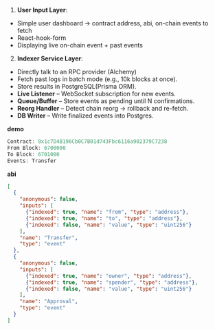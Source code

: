 1. **User Input Layer**:

- Simple user dashboard -> contract address, abi, on-chain events to fetch
- React-hook-form
- Displaying live on-chain event + past events


2. **Indexer Service Layer**:

- Directly talk to an RPC provider (Alchemy)
- Fetch past logs in batch mode (e.g., 10k blocks at once).
- Store results in PostgreSQL(Prisma ORM).
- **Live Listener** – WebSocket subscription for new events.
- **Queue/Buffer** – Store events as pending until N confirmations.
- **Reorg Handler** – Detect chain reorg → rollback and re-fetch.
- **DB Writer** – Write finalized events into Postgres.

**demo**
```js
Contract: 0x1c7D4B196Cb0C7B01d743Fbc6116a902379C7238
From Block: 6700000  
To Block: 6701000
Events: Transfer
```

**abi**
```json
[
  {
    "anonymous": false,
    "inputs": [
      {"indexed": true, "name": "from", "type": "address"},
      {"indexed": true, "name": "to", "type": "address"},
      {"indexed": false, "name": "value", "type": "uint256"}
    ],
    "name": "Transfer",
    "type": "event"
  },
  {
    "anonymous": false,
    "inputs": [
      {"indexed": true, "name": "owner", "type": "address"},
      {"indexed": true, "name": "spender", "type": "address"},
      {"indexed": false, "name": "value", "type": "uint256"}
    ],
    "name": "Approval",
    "type": "event"
  }
]
```